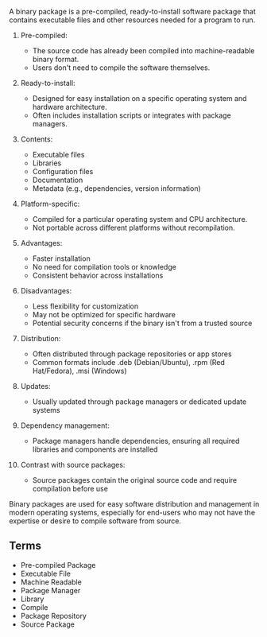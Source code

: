 A binary package is a pre-compiled, ready-to-install software package that contains executable files and other resources needed for a program to run.

1. Pre-compiled:
   - The source code has already been compiled into machine-readable binary format.
   - Users don't need to compile the software themselves.

2. Ready-to-install:
   - Designed for easy installation on a specific operating system and hardware architecture.
   - Often includes installation scripts or integrates with package managers.

3. Contents:
   - Executable files
   - Libraries
   - Configuration files
   - Documentation
   - Metadata (e.g., dependencies, version information)

4. Platform-specific:
   - Compiled for a particular operating system and CPU architecture.
   - Not portable across different platforms without recompilation.

5. Advantages:
   - Faster installation
   - No need for compilation tools or knowledge
   - Consistent behavior across installations

6. Disadvantages:
   - Less flexibility for customization
   - May not be optimized for specific hardware
   - Potential security concerns if the binary isn't from a trusted source

7. Distribution:
   - Often distributed through package repositories or app stores
   - Common formats include .deb (Debian/Ubuntu), .rpm (Red Hat/Fedora), .msi (Windows)

8. Updates:
   - Usually updated through package managers or dedicated update systems

9. Dependency management:
   - Package managers handle dependencies, ensuring all required libraries and components are installed

10. Contrast with source packages:
    - Source packages contain the original source code and require compilation before use

Binary packages are used for easy software distribution and management in modern operating systems, especially for end-users who may not have the expertise or desire to compile software from source.

## Terms

- Pre-compiled Package
- Executable File
- Machine Readable
- Package Manager
- Library
- Compile
- Package Repository
- Source Package
